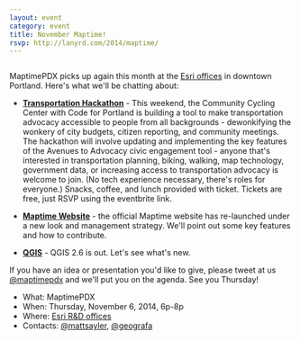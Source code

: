```yaml
---
layout: event
category: event
title: November Maptime!
rsvp: http://lanyrd.com/2014/maptime/
---
```


![]()

MaptimePDX picks up again this month at the [Esri offices](http://calagator.org/venues/202394387) in downtown Portland. Here's what we'll be chatting about:

* __[Transportation Hackathon](http://www.eventbrite.com/e/avenues-to-advocacy-hackathon-tickets-13904646171)__ - This weekend, the Community Cycling Center with Code for Portland is building a tool to make transportation advocacy accessible to people from all backgrounds - dewonkifying the wonkery of city budgets, citizen reporting, and community meetings. The hackathon will involve updating and implementing the key features of the Avenues to Advocacy civic engagement tool - anyone that's interested in transportation planning, biking, walking, map technology, government data, or increasing access to transportation advocacy is welcome to join. (No tech experience necessary, there's roles for everyone.) Snacks, coffee, and lunch provided with ticket. Tickets are free, just RSVP using the eventbrite link.

* __[Maptime Website](http://www.maptime.io/)__ - the official Maptime website has re-launched under a new look and management strategy. We'll point out some key features and how to contribute.

* __[QGIS](http://qgis.org)__ - QGIS 2.6 is out. Let's see what's new.

If you have an idea or presentation you'd like to give, please tweet at us [@maptimepdx](http://twitter.com/maptimepdx) and we'll put you on the agenda. See you Thursday!

* What: MaptimePDX
* When: Thursday, November 6, 2014, 6p-8p
* Where: [Esri R&D offices](http://calagator.org/venues/202394387)
* Contacts: [@mattsayler](https://twitter.com/mattsayler), [@geografa](https://twitter.com/geografa)

